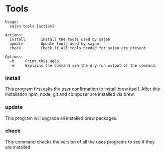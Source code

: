 # Tools

```text
Usage:
  sajan tools [action]

Actions:
  install       Install the tools used by sajan
  update        Update tools used by sajan
  check         Check if all tools needed for sajan are present

Options:
  -h     Print this Help.
  -e     Explains the command via the dry-run output of the command.
```

### install 

This program first asks the user confirmation to install brew itself.  After this installation
npm, node, git and composer are installed via brew.

### update

This program will upgrade all installed brew packages.

### check

This command checks the version of all the uses programs to see if they are installed

